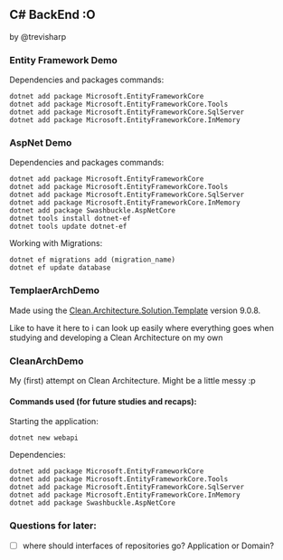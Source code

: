 ## C# BackEnd :O
by @trevisharp

### Entity Framework Demo 

Dependencies and packages commands:

```
dotnet add package Microsoft.EntityFrameworkCore
dotnet add package Microsoft.EntityFrameworkCore.Tools
dotnet add package Microsoft.EntityFrameworkCore.SqlServer
dotnet add package Microsoft.EntityFrameworkCore.InMemory
```

### AspNet Demo 

Dependencies and packages commands:

```
dotnet add package Microsoft.EntityFrameworkCore
dotnet add package Microsoft.EntityFrameworkCore.Tools
dotnet add package Microsoft.EntityFrameworkCore.SqlServer
dotnet add package Microsoft.EntityFrameworkCore.InMemory
dotnet add package Swashbuckle.AspNetCore
dotnet tools install dotnet-ef
dotnet tools update dotnet-ef
```

Working with Migrations:
```
dotnet ef migrations add (migration_name)
dotnet ef update database
```


### TemplaerArchDemo

Made using the [Clean.Architecture.Solution.Template](https://github.com/jasontaylordev/CleanArchitecture) version 9.0.8.

Like to have it here to i can look up easily where everything goes when studying and developing a Clean Architecture on my own 

### CleanArchDemo

My (first) attempt on Clean Architecture. Might be a little messy :p

#### Commands used (for future studies and recaps):


Starting the application:

```
dotnet new webapi
```

Dependencies:

```
dotnet add package Microsoft.EntityFrameworkCore
dotnet add package Microsoft.EntityFrameworkCore.Tools
dotnet add package Microsoft.EntityFrameworkCore.SqlServer
dotnet add package Microsoft.EntityFrameworkCore.InMemory
dotnet add package Swashbuckle.AspNetCore
```
### Questions for later:

- [ ] where should interfaces of repositories go? Application or Domain?